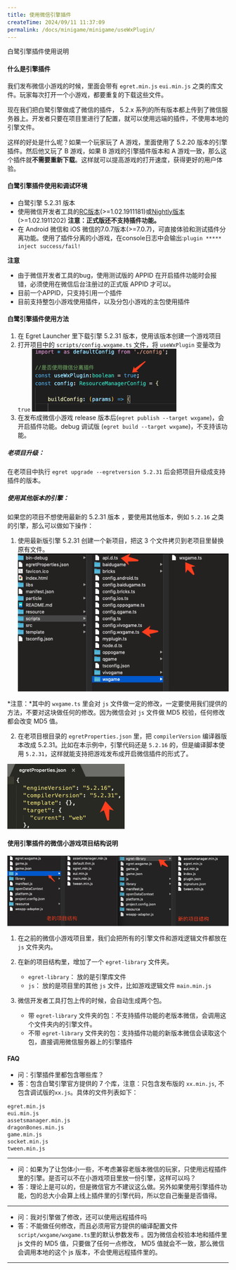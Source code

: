 ```yaml
---
title: 使用微信引擎插件
createTime: 2024/09/11 11:37:09
permalink: /docs/minigame/minigame/useWxPlugin/
---
```

白鹭引擎插件使用说明

#### 什么是引擎插件
我们发布微信小游戏的时候，里面会带有 `egret.min.js` `eui.min.js` 之类的库文件。玩家每次打开一个小游戏，都要重复的下载这些文件。

现在我们把白鹭引擎做成了微信的插件， 5.2.x 系列的所有版本都上传到了微信服务器上。开发者只要在项目里进行了配置，就可以使用远端的插件，不使用本地的引擎文件。

这样的好处是什么呢？如果一个玩家玩了 A 游戏，里面使用了 5.2.20 版本的引擎插件。然后他又玩了 B 游戏，如果 B 游戏的引擎插件版本和 A 游戏一致，那么这个插件就**不需要重新下载**。这样就可以提高游戏的打开速度，获得更好的用户体验。

#### 白鹭引擎插件使用和调试环境
* 白鹭引擎 5.2.31 版本
* 使用微信开发者工具的[RC版本](https://developers.weixin.qq.com/miniprogram/dev/devtools/rc.html)(>=1.02.1911181)或[Nightly版本](https://developers.weixin.qq.com/miniprogram/dev/devtools/nightly.html)(>=1.02.1911202)  **注意：正式版还不支持插件功能。**
* 在 Android 微信和 iOS 微信的7.0.7版本(>=7.0.7)，可直接体验和测试插件分离功能。使用了插件分离的小游戏，在console日志中会输出:`plugin ***** inject success/fail!`

**注意**

* 由于微信开发者工具的bug，使用测试版的 APPID 在开启插件功能时会报错，必须使用在微信后台注册过的正式版 APPID 才可以。
* 目前一个APPID，只支持引用一个插件
* 目前支持整包小游戏使用插件，以及分包小游戏的主包使用插件

#### 白鹭引擎插件使用方法
1. 在 Egret Launcher 里下载引擎 5.2.31 版本，使用该版本创建一个游戏项目
2. 打开项目中的 `scripts/config.wxgame.ts` 文件，将 `useWxPlugin` 变量改为 `true`
![](p4.png)
3. 在发布成微信小游戏 release 版本后(`egret publish --target wxgame`)，会开启插件功能。debug 调试版 (`egret build --target wxgame`)，不支持该功能。

##### 老项目升级：

在老项目中执行 `egret upgrade --egretversion 5.2.31` 后会把项目升级成支持插件的版本。

##### 使用其他版本的引擎：
如果您的项目不想使用最新的 5.2.31 版本 ，要使用其他版本，例如 `5.2.16` 之类的引擎，那么可以做如下操作：

1. 使用最新版引擎 5.2.31 创建一个新项目，把这 3 个文件拷贝到老项目里替换原有文件。
![](p3.png)

*注意：*其中的 `wxgame.ts` 里会对 `js` 文件做一定的修改，一定要使用我们提供的方法，不要对这块做任何的修改。因为微信会对 `js` 文件做 MD5 校验，任何修改都会改变 MD5 值。

2. 在老项目根目录的 `egretProperties.json` 里，把 `compilerVersion` 编译器版本改成 5.2.31。比如在本示例中，引擎代码还是 `5.2.16` 的，但是编译脚本使用 `5.2.31`，这样就能支持把游戏发布成开启微信插件的形式了。

![](p2.png)

#### 使用引擎插件的微信小游戏项目结构说明
![](p1.png)

1. 在之前的微信小游戏项目里，我们会把所有的引擎文件和游戏逻辑文件都放在 `js` 文件夹内。

2. 在新的项目结构里，增加了一个 `egret-library` 文件夹。
    - `egret-library`： 放的是引擎库文件
    - `js`： 放的是项目里的其他 `js` 文件，比如游戏逻辑文件 `main.min.js`

3. 微信开发者工具打包上传的时候，会自动生成两个包。
    - 带 `egret-library` 文件夹的包：不支持插件功能的老版本微信，会调用这个文件夹内的引擎文件。
    - 不带 `egret-library` 文件夹的包：支持插件功能的新版本微信会读取这个包，直接调用微信服务器上的引擎插件

#### FAQ
* 问：引擎插件里都包含哪些库？
* 答：包含白鹭引擎官方提供的 7 个库，注意：只包含发布版的 `xx.min.js`, 不包含调试版的`xx.js`。具体的文件列表如下：

```
egret.min.js
eui.min.js
assetsmanager.min.js
dragonBones.min.js
game.min.js
socket.min.js
tween.min.js
```

-----
* 问：如果为了让包体小一些，不考虑兼容老版本微信的玩家，只使用远程插件里的引擎。是否可以不在小游戏项目里放一份引擎，这样可以吗？
* 答：理论上是可以的，但是微信官方不建议这么做。另外如果使用引擎插件功能，包的总大小会算上线上插件里的引擎代码，所以您自己衡量是否值得。

-----
* 问：我对引擎做了修改，还可以使用远程插件吗
* 答：不能做任何修改，而且必须用官方提供的编译配置文件 `script/wxgame/wxgame.ts`里的默认参数发布 。因为微信会校验本地和插件里 js 文件的 MD5 值，只要做了任何一点修改， MD5 值就会不一致，那么微信会调用本地的这个 js 版本，不会使用远程插件里的。

-----
